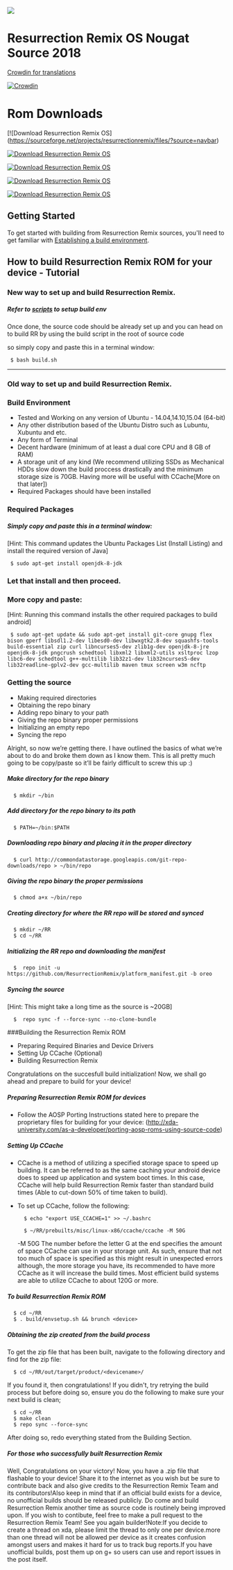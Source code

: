 ![](https://i.imgsafe.org/678946f7a2.png)


Resurrection Remix OS Nougat Source 2018
===================

[Crowdin for translations](https://crowdin.com/project/resurrectionremix/)

[![Crowdin](https://d322cqt584bo4o.cloudfront.net/resurrectionremix/localized.svg)](https://crowdin.com/project/resurrectionremix)


Rom Downloads
===================

[![Download Resurrection Remix OS]
(https://sourceforge.net/projects/resurrectionremix/files/?source=navbar)

[![Download Resurrection Remix 
OS](https://img.shields.io/sourceforge/dd/resurrectionremix.svg)](https://sourceforge.net/projects/resurrectionremix/files/)

[![Download Resurrection Remix 
OS](https://img.shields.io/sourceforge/dw/resurrectionremix.svg)](https://sourceforge.net/projects/resurrectionremix/files/)

[![Download Resurrection Remix 
OS](https://img.shields.io/sourceforge/dm/resurrectionremix.svg)](https://sourceforge.net/projects/resurrectionremix/files/)

[![Download Resurrection Remix 
OS](https://img.shields.io/sourceforge/dt/resurrectionremix.svg)](https://sourceforge.net/projects/resurrectionremix/files/)

Getting Started
---------------
To get started with building from Resurrection Remix sources, you'll need to get
familiar with [Establishing a build environment](http://source.android.com/source/initializing.html).

How to build Resurrection Remix ROM for your device - Tutorial
--------
### New way to set up and build Resurrection Remix.

##### Refer to [scripts](https://github.com/akhilnarang/scripts) to setup build env

Once done, the source code should be already set up and you can head on to build RR by using the build script in the root of source code
 
so simply copy and paste this in a terminal window:

     $ bash build.sh

---

### Old way to set up and build Resurrection Remix.

### Build Environment

- Tested and Working on any version of Ubuntu - 14.04,14.10,15.04 (64-bit)
- Any other distribution based of the Ubuntu Distro such as Lubuntu, Xubuntu and etc.
- Any form of Terminal
- Decent hardware (minimum of at least a dual core CPU and 8 GB of RAM)
- A storage unit of any kind (We recommend utilizing SSDs as Mechanical HDDs slow down the build proccess drastically and the minimum storage size is 70GB. Having more will be useful with CCache[More on that later])
- Required Packages should have been installed

### Required Packages
##### Simply copy and paste this in a terminal window:
[Hint: This command updates the Ubuntu Packages List (Install Listing) and install the required version of Java]

     $ sudo apt-get install openjdk-8-jdk

### Let that install and then proceed.

### More copy and paste:
[Hint: Running this command installs the other required packages to build android]

     $ sudo apt-get update && sudo apt-get install git-core gnupg flex bison gperf libsdl1.2-dev libesd0-dev libwxgtk2.8-dev squashfs-tools build-essential zip curl libncurses5-dev zlib1g-dev openjdk-8-jre openjdk-8-jdk pngcrush schedtool libxml2 libxml2-utils xsltproc lzop libc6-dev schedtool g++-multilib lib32z1-dev lib32ncurses5-dev lib32readline-gplv2-dev gcc-multilib maven tmux screen w3m ncftp

### Getting the source
- Making required directories
- Obtaining the repo binary
- Adding repo binary to your path
- Giving the repo binary proper permissions
- Initializing an empty repo
- Syncing the repo

Alright, so now we’re getting there. I have outlined the basics of what we’re about to do and broke them down as I know them. This is all pretty much going to be copy/paste so it’ll be fairly difficult to screw this up :)

##### Make directory for the repo binary

      $ mkdir ~/bin

##### Add directory for the repo binary to its path

      $ PATH=~/bin:$PATH

##### Downloading repo binary and placing it in the proper directory

      $ curl http://commondatastorage.googleapis.com/git-repo-downloads/repo > ~/bin/repo

##### Giving the repo binary the proper permissions

      $ chmod a+x ~/bin/repo

##### Creating directory for where the RR repo will be stored and synced

      $ mkdir ~/RR
      $ cd ~/RR

##### Initializing the RR repo and downloading the manifest

      $  repo init -u https://github.com/ResurrectionRemix/platform_manifest.git -b oreo

##### Syncing the source
[Hint: This might take a long time as the source is ~20GB]

      $  repo sync -f --force-sync --no-clone-bundle

###Building the Resurrection Remix ROM
- Preparing Required Binaries and Device Drivers
- Setting Up CCache (Optional)
- Building Resurrection Remix

Congratulations on the succesfull build initialization! Now, we shall go ahead and prepare to build for your device!

##### Preparing Resurrection Remix ROM for devices
- Follow the AOSP Porting Instructions stated here to prepare the proprietary files for building for your device: (http://xda-university.com/as-a-developer/porting-aosp-roms-using-source-code)

##### Setting Up CCache
- CCache is a method of utilizing a specified storage space to speed up building. It can be referred to as the same caching your android device does to speed up application and system boot times. In this case, CCache will help build Resurrection Remix faster than standard build times (Able to cut-down 50% of time taken to build).
- To set up CCache, follow the following:


        $ echo "export USE_CCACHE=1" >> ~/.bashrc
      
        $ ~/RR/prebuilts/misc/linux-x86/ccache/ccache -M 50G

     -M 50G
The number before the letter G at the end specifies the amount of space CCache can use in your storage unit. As such, ensure that not too much of space is specified as this might result in unexpected errors although, the more storage you have, its recommended to have more CCache as it will increase the build times. Most efficient build systems are able to utilize CCache to about 120G or more.

##### To build Resurrection Remix ROM

      $ cd ~/RR
      $ . build/envsetup.sh && brunch <device>

##### Obtaining the zip created from the build process
To get the zip file that has been built, navigate to the following directory and find for the zip file:

      $ cd ~/RR/out/target/product/<devicename>/

If you found it, then congratulations! If you didn't, try retrying the build process but before doing so, ensure you do the following to make sure your next build is clean;

      $ cd ~/RR
      $ make clean
      $ repo sync --force-sync

After doing so, redo everything stated from the Building Section.

##### For those who successfully built Resurrection Remix

Well, Congratulations on your victory! Now, you have a .zip file that flashable to your device! Share it to the internet as you wish but be sure to contribute back and also give credits to the Resurrection Remix Team and its contributors!Also keep in mind that if an official build exists for a device, no unofficial builds should be released publicly. Do come and build Resurrection Remix another time as source code is routinely being improved upon. If you wish to contibute, feel free to make a pull request to the Resurrection Remix Team! See you again builder!Note:If you decide to create a thread on xda, please limit the thread to only one per device.more than one thread will not be allowed per device as it creates confusion amongst users and makes it hard for us to track bug reports.If you have unofficial builds, post them up on g+ so users can use and report issues in the post itself.

